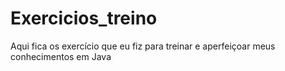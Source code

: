 # Exercicios_treino
Aqui fica os exercício que eu fiz para treinar e aperfeiçoar meus conhecimentos em Java
